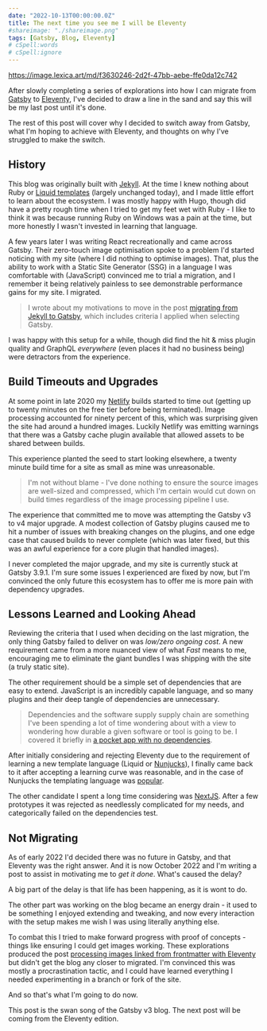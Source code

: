 ```yaml
---
date: "2022-10-13T00:00:00.0Z"
title: The next time you see me I will be Eleventy
#shareimage: "./shareimage.png"
tags: [Gatsby, Blog, Eleventy]
# cSpell:words
# cSpell:ignore
---
```


https://image.lexica.art/md/f3630246-2d2f-47bb-aebe-ffe0da12c742

After slowly completing a series of explorations into how I can migrate from [Gatsby] to [Eleventy], I've decided to draw a line in the sand and say this will be my last post until it's done.

The rest of this post will cover why I decided to switch away from Gatsby, what I'm hoping to achieve with Eleventy, and thoughts on why I've struggled to make the switch.

## History

This blog was originally built with [Jekyll]. At the time I knew nothing about Ruby or [Liquid templates] (largely unchanged today), and I made little effort to learn about the ecosystem. I was mostly happy with Hugo, though did have a pretty rough time when I tried to get my feet wet with Ruby - I like to think it was because running Ruby on Windows was a pain at the time, but more honestly I wasn't invested in learning that language.

A few years later I was writing React recreationally and came across Gatsby. Their zero-touch image optimisation spoke to a problem I'd started noticing with my site (where I did nothing to optimise images). That, plus the ability to work with a Static Site Generator (SSG) in a language I was comfortable with (JavaScript) convinced me to trial a migration, and I remember it being relatively painless to see demonstrable performance gains for my site. I migrated.

> I wrote about my motivations to move in the post [migrating from Jekyll to Gatsby], which includes criteria I applied when selecting Gatsby.

I was happy with this setup for a while, though did find the hit & miss plugin quality and GraphQL _everywhere_ (even places it had no business being) were detractors from the experience.

## Build Timeouts and Upgrades

At some point in late 2020 my [Netlify] builds started to time out (getting up to twenty minutes on the free tier before being terminated). Image processing accounted for ninety percent of this, which was surprising given the site had around a hundred images. Luckily Netlify was emitting warnings that there was a Gatsby cache plugin available that allowed assets to be shared between builds.

This experience planted the seed to start looking elsewhere, a twenty minute build time for a site as small as mine was unreasonable.

> I'm not without blame - I've done nothing to ensure the source images are well-sized and compressed, which I'm certain would cut down on build times regardless of the image processing pipeline I use.

The experience that committed me to move was attempting the Gatsby v3 to v4 major upgrade. A modest collection of Gatsby plugins caused me to hit a number of issues with breaking changes on the plugins, and one edge case that caused builds to never complete (which was later fixed, but this was an awful experience for a core plugin that handled images).

I never completed the major upgrade, and my site is currently stuck at Gatsby 3.9.1. I'm sure some issues I experienced are fixed by now, but I'm convinced the only future this ecosystem has to offer me is more pain with dependency upgrades.

## Lessons Learned and Looking Ahead

Reviewing the criteria that I used when deciding on the last migration, the only thing Gatsby failed to deliver on was _low/zero ongoing cost_. A new requirement came from a more nuanced view of what _Fast_ means to me, encouraging me to eliminate the giant bundles I was shipping with the site (a truly static site).

The other requirement should be a simple set of dependencies that are easy to extend. JavaScript is an incredibly capable language, and so many plugins and their deep tangle of dependencies are unnecessary.

> Dependencies and the software supply supply chain are something I've been spending a lot of time wondering about with a view to wondering how durable a given software or tool is going to be. I covered it briefly in [a pocket app with no dependencies].

After initially considering and rejecting Eleventy due to the requirement of learning a new template language (Liquid or [Nunjucks]), I finally came back to it after accepting a learning curve was reasonable, and in the case of Nunjucks the templating language was [popular][nunjucks vs liquid npm].

The other candidate I spent a long time considering was [NextJS]. After a few prototypes it was rejected as needlessly complicated for my needs, and categorically failed on the dependencies test.

## Not Migrating

As of early 2022 I'd decided there was no future in Gatsby, and that Eleventy was the right answer. And it is now October 2022 and I'm writing a post to assist in motivating me to _get it done_. What's caused the delay?

A big part of the delay is that life has been happening, as it is wont to do.

The other part was working on the blog became an energy drain - it used to be something I enjoyed extending and tweaking, and now every interaction with the setup makes me wish I was using literally anything else.

To combat this I tried to make forward progress with proof of concepts - things like ensuring I could get images working. These explorations produced the post [processing images linked from frontmatter with Eleventy] but didn't get the blog any closer to migrated. I'm convinced this was mostly a procrastination tactic, and I could have learned everything I needed experimenting in a branch or fork of the site.

And so that's what I'm going to do now.

This post is the swan song of the Gatsby v3 blog. The next post will be coming from the Eleventy edition.

[gatsby]: https://www.gatsbyjs.com/
[eleventy]: https://www.11ty.dev/
[jekyll]: https://jekyllrb.com/
[liquid templates]: https://shopify.github.io/liquid/
[netlify]: https://www.netlify.com/
[migrating from jekyll to gatsby]: https://tjaddison.com/blog/2019/09/migrating-from-jekyll-to-gatsby/
[a pocket app with no dependencies]: https://tjaddison.com/blog/2022/03/writing-a-simple-pocket-app-in-nodejs-with-no-dependencies/
[nunjucks]: https://mozilla.github.io/nunjucks/templating.html
[nunjucks vs liquid npm]: https://npmtrends.com/liquidjs-vs-nunjucks
[nextjs]: https://nextjs.org
[processing images linked from frontmatter with eleventy]: https://tjaddison.com/blog/2022/08/processing-images-linked-from-frontmatter-with-eleventy-img-to-use-in-meta-tags/
